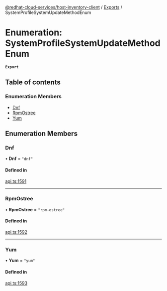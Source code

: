 [@redhat-cloud-services/host-inventory-client](../README.md) / [Exports](../modules.md) / SystemProfileSystemUpdateMethodEnum

# Enumeration: SystemProfileSystemUpdateMethodEnum

**`Export`**

## Table of contents

### Enumeration Members

- [Dnf](SystemProfileSystemUpdateMethodEnum.md#dnf)
- [RpmOstree](SystemProfileSystemUpdateMethodEnum.md#rpmostree)
- [Yum](SystemProfileSystemUpdateMethodEnum.md#yum)

## Enumeration Members

### Dnf

• **Dnf** = ``"dnf"``

#### Defined in

[api.ts:1591](https://github.com/RedHatInsights/javascript-clients/blob/master/packages/host-inventory/api.ts#L1591)

___

### RpmOstree

• **RpmOstree** = ``"rpm-ostree"``

#### Defined in

[api.ts:1592](https://github.com/RedHatInsights/javascript-clients/blob/master/packages/host-inventory/api.ts#L1592)

___

### Yum

• **Yum** = ``"yum"``

#### Defined in

[api.ts:1593](https://github.com/RedHatInsights/javascript-clients/blob/master/packages/host-inventory/api.ts#L1593)
